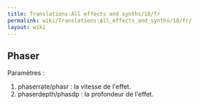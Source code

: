 ```yaml
---
title: Translations:All effects and synths/18/fr
permalink: wiki/Translations:All_effects_and_synths/18/fr/
layout: wiki
---
```


## Phaser

Paramètres :

1.  phaserrate/phasr : la vitesse de l'effet.
2.  phaserdepth/phasdp : la profondeur de l'effet.
